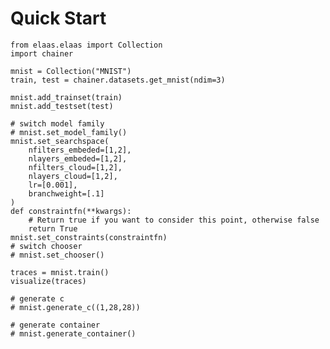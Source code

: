 # Quick Start
    
    from elaas.elaas import Collection
    import chainer

    mnist = Collection("MNIST")
    train, test = chainer.datasets.get_mnist(ndim=3)

    mnist.add_trainset(train)
    mnist.add_testset(test)
    
    # switch model family
    # mnist.set_model_family() 
    mnist.set_searchspace(
        nfilters_embeded=[1,2],
        nlayers_embeded=[1,2],
        nfilters_cloud=[1,2],
        nlayers_cloud=[1,2],
        lr=[0.001],
        branchweight=[.1]
    )
    def constraintfn(**kwargs):
        # Return true if you want to consider this point, otherwise false
        return True
    mnist.set_constraints(constraintfn)
    # switch chooser
    # mnist.set_chooser()
    
    traces = mnist.train()
    visualize(traces)
    
    # generate c
    # mnist.generate_c((1,28,28))
    
    # generate container
    # mnist.generate_container()
